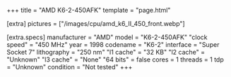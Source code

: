 +++
title     = "AMD K6-2-450AFK"
template  = "page.html"

[extra]
pictures  = ["/images/cpu/amd_k6_II_450_front.webp"]

  [extra.specs]
  manufacturer  = "AMD"
  model         = "K6-2-450AFK"
  "clock speed" = "450 MHz"
  year          = 1998
  codename      = "K6-2"
  interface     = "Super Socket 7"
  lithography   = "250 nm"
  "l1 cache"    = "32 KB"
  "l2 cache"    = "Unknown"
  "l3 cache"    = "None"
  "64 bits"     = false
  cores         = 1
  threads       = 1
  tdp           = "Unknown"
  condition     = "Not tested"
+++
